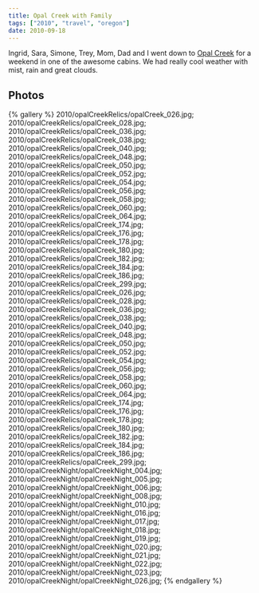 ```yaml
---
title: Opal Creek with Family
tags: ["2010", "travel", "oregon"]
date: 2010-09-18
---
```

Ingrid, Sara, Simone, Trey, Mom, Dad and I went down to <a href="http://www.opalcreek.org">Opal Creek</a> for a weekend in one of the awesome cabins.  We had really cool weather with mist, rain and great clouds.

## Photos

{% gallery %} 
2010/opalCreekRelics/opalCreek_026.jpg;
2010/opalCreekRelics/opalCreek_028.jpg;
2010/opalCreekRelics/opalCreek_036.jpg;
2010/opalCreekRelics/opalCreek_038.jpg;
2010/opalCreekRelics/opalCreek_040.jpg;
2010/opalCreekRelics/opalCreek_048.jpg;
2010/opalCreekRelics/opalCreek_050.jpg;
2010/opalCreekRelics/opalCreek_052.jpg;
2010/opalCreekRelics/opalCreek_054.jpg;
2010/opalCreekRelics/opalCreek_056.jpg;
2010/opalCreekRelics/opalCreek_058.jpg;
2010/opalCreekRelics/opalCreek_060.jpg;
2010/opalCreekRelics/opalCreek_064.jpg;
2010/opalCreekRelics/opalCreek_174.jpg;
2010/opalCreekRelics/opalCreek_176.jpg;
2010/opalCreekRelics/opalCreek_178.jpg;
2010/opalCreekRelics/opalCreek_180.jpg;
2010/opalCreekRelics/opalCreek_182.jpg;
2010/opalCreekRelics/opalCreek_184.jpg;
2010/opalCreekRelics/opalCreek_186.jpg;
2010/opalCreekRelics/opalCreek_299.jpg;
2010/opalCreekRelics/opalCreek_026.jpg;
2010/opalCreekRelics/opalCreek_028.jpg;
2010/opalCreekRelics/opalCreek_036.jpg;
2010/opalCreekRelics/opalCreek_038.jpg;
2010/opalCreekRelics/opalCreek_040.jpg;
2010/opalCreekRelics/opalCreek_048.jpg;
2010/opalCreekRelics/opalCreek_050.jpg;
2010/opalCreekRelics/opalCreek_052.jpg;
2010/opalCreekRelics/opalCreek_054.jpg;
2010/opalCreekRelics/opalCreek_056.jpg;
2010/opalCreekRelics/opalCreek_058.jpg;
2010/opalCreekRelics/opalCreek_060.jpg;
2010/opalCreekRelics/opalCreek_064.jpg;
2010/opalCreekRelics/opalCreek_174.jpg;
2010/opalCreekRelics/opalCreek_176.jpg;
2010/opalCreekRelics/opalCreek_178.jpg;
2010/opalCreekRelics/opalCreek_180.jpg;
2010/opalCreekRelics/opalCreek_182.jpg;
2010/opalCreekRelics/opalCreek_184.jpg;
2010/opalCreekRelics/opalCreek_186.jpg;
2010/opalCreekRelics/opalCreek_299.jpg;
2010/opalCreekNight/opalCreekNight_004.jpg;
2010/opalCreekNight/opalCreekNight_005.jpg;
2010/opalCreekNight/opalCreekNight_006.jpg;
2010/opalCreekNight/opalCreekNight_008.jpg;
2010/opalCreekNight/opalCreekNight_010.jpg;
2010/opalCreekNight/opalCreekNight_016.jpg;
2010/opalCreekNight/opalCreekNight_017.jpg;
2010/opalCreekNight/opalCreekNight_018.jpg;
2010/opalCreekNight/opalCreekNight_019.jpg;
2010/opalCreekNight/opalCreekNight_020.jpg;
2010/opalCreekNight/opalCreekNight_021.jpg;
2010/opalCreekNight/opalCreekNight_022.jpg;
2010/opalCreekNight/opalCreekNight_023.jpg;
2010/opalCreekNight/opalCreekNight_026.jpg;
{% endgallery %}
